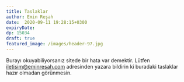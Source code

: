 ```yaml
---
title: Taslaklar 
author: Emin Reşah
date:  2020-09-11 19:28:15+0300
expiryDate:
dp: 15034
draft: true
featured_image: /images/header-97.jpg
---
```



Burayı okuyabiliyorsanız sitede bir hata var demektir. Lütfen iletisim@eminresah.com adresinden yazara bildirin ki buradaki taslaklar hazır olmadan görünmesin. 